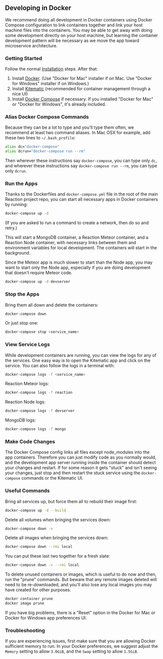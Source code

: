 ## Developing in Docker

We recommend doing all development in Docker containers using Docker Compose configuration to link containers together and link your host machine files into the containers. You may be able to get away with doing some development directly on your host machine, but learning the container development pattern will be necessary as we move the app toward microservice architecture.

### Getting Started

Follow the normal [Installation](/developer/installation.md) steps. After that:

1. Install [Docker](https://www.docker.com/products/docker). (Use "Docker for Mac" installer if on Mac. Use "Docker for Windows" installer if on Windows.)
2. Install [Kitematic](https://github.com/docker/kitematic) (recommended for container management through a nice UI)
3. Install [Docker Compose](https://docs.docker.com/compose/install/) if necessary. If you installed "Docker for Mac" or "Docker for Windows", it's already included.

### Alias Docker Compose Commands

Because they can be a lot to type and you'll type them often, we recommend at least two command aliases. In Mac OSX for example, add these two lines to `~/.bash_profile`:

```bash
alias dc="docker-compose"
alias dcrun="docker-compose run --rm"
```

Then wherever these instructions say `docker-compose`, you can type only `dc`, and wherever these instructions say `docker-compose run --rm`, you can type only `dcrun`.

### Run the Apps

Thanks to the Dockerfiles and `docker-compose.yml` file in the root of the main Reaction project repo, you can start all necessary apps in Docker containers by running:

```bash
docker-compose up -d
```

(If you are asked to run a command to create a network, then do so and retry.)

This will start a MongoDB container, a Reaction Meteor container, and a Reaction Node container, with necessary links between them and environment variables for local development. The containers will start in the background.

Since the Meteor app is much slower to start than the Node app, you may want to start only the Node app, especially if you are doing development that doesn't require Meteor code.

```bash
docker-compose up -d devserver
```

### Stop the Apps

Bring them all down and delete the containers:

```bash
docker-compose down
```

Or just stop one:

```bash
docker-compose stop <service_name>
```

### View Service Logs

While development containers are running, you can view the logs for any of the services. One easy way is to open the Kitematic app and click on the service. You can also follow the logs in a terminal with:

```bash
docker-compose logs -f <service_name>
```

Reaction Meteor logs:

```bash
docker-compose logs -f reaction
```

Reaction Node logs:

```bash
docker-compose logs -f devserver
```

MongoDB logs:

```bash
docker-compose logs -f mongo
```

### Make Code Changes

The Docker Compose config links all files except node_modules into the app containers. Therefore you can just modify code as you normally would, and the development app server running inside the container should detect your changes and restart. If for some reason it gets "stuck" and isn't seeing your changes, just stop and then restart the stuck service using the `docker-compose` commands or the Kitematic UI.

### Useful Commands

Bring all services up, but force them all to rebuild their image first:

```bash
docker-compose up -d --build
```

Delete all volumes when bringing the services down:

```bash
docker-compose down -v
```

Delete all images when bringing the services down:

```bash
docker-compose down --rmi local
```

You can put these last two together for a fresh slate:

```bash
docker-compose down -v --rmi local
```

To delete unused containers or images, which is useful to do now and then, run the "prune" commands. But beware that any remote images deleted will need to be re-downloaded, and you'll also lose any local images you may have created for other purposes.

```bash
docker container prune
docker image prune
```

If you have big problems, there is a "Reset" option in the Docker for Mac or Docker for Windows app preferences UI.

### Troubleshooting

If you are experiencing issues, first make sure that you are allowing Docker sufficient memory to run. In your Docker preferences, we suggest adjust the `Memory` setting to allow `3.0GiB`, and the `Swap` setting to allow `1.5GiB`.
